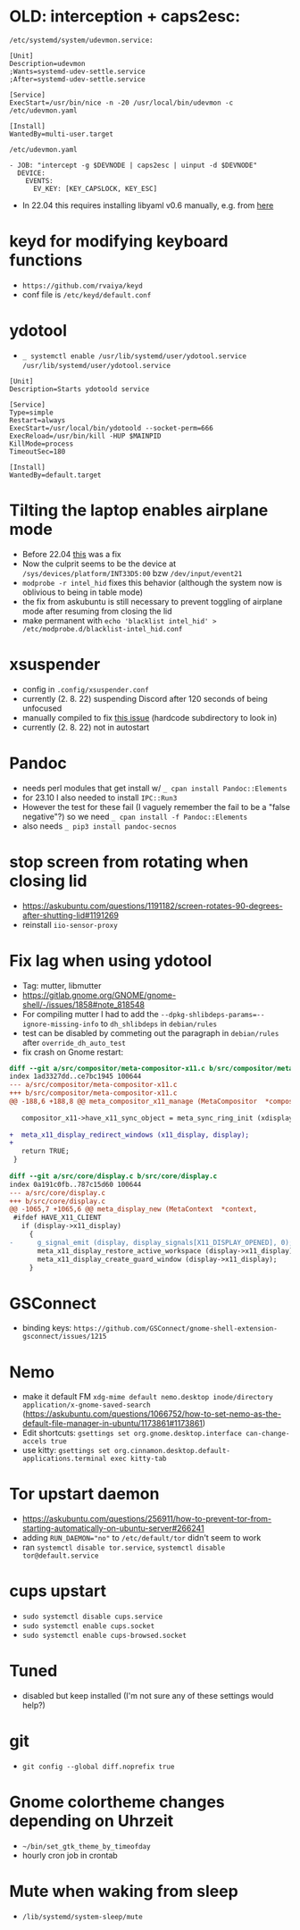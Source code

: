 # OLD: interception + caps2esc:
`/etc/systemd/system/udevmon.service:`
```
[Unit]
Description=udevmon
;Wants=systemd-udev-settle.service
;After=systemd-udev-settle.service

[Service]
ExecStart=/usr/bin/nice -n -20 /usr/local/bin/udevmon -c /etc/udevmon.yaml

[Install]
WantedBy=multi-user.target
```

`/etc/udevmon.yaml`
```
- JOB: "intercept -g $DEVNODE | caps2esc | uinput -d $DEVNODE"
  DEVICE:
    EVENTS:
      EV_KEY: [KEY_CAPSLOCK, KEY_ESC]
```

- In 22.04 this requires installing libyaml v0.6 manually, e.g. from [here](http://ftp.de.debian.org/debian/pool/main/y/yaml-cpp/libyaml-cpp0.6_0.6.3-9_amd64.deb)

# keyd for modifying keyboard functions
- `https://github.com/rvaiya/keyd`
- conf file is `/etc/keyd/default.conf`
 

# ydotool
- `_ systemctl enable /usr/lib/systemd/user/ydotool.service`
`/usr/lib/systemd/user/ydotool.service`
```
[Unit]
Description=Starts ydotoold service

[Service]
Type=simple
Restart=always
ExecStart=/usr/local/bin/ydotoold --socket-perm=666
ExecReload=/usr/bin/kill -HUP $MAINPID
KillMode=process
TimeoutSec=180

[Install]
WantedBy=default.target
```


# Tilting the laptop enables airplane mode
- Before 22.04 [this](https://askubuntu.com/questions/965595/why-does-airplane-mode-keep-toggling-on-my-hp-laptop-in-ubuntu-18-04/965596#965596) was a fix
- Now the culprit seems to be the device at `/sys/devices/platform/INT33D5:00` bzw `/dev/input/event21`
- `modprobe -r intel_hid` fixes this behavior (although the system now is oblivious to being in table mode)
- the fix from askubuntu is still necessary to prevent toggling of airplane mode after resuming from closing the lid
- make permanent with `echo 'blacklist intel_hid' > /etc/modprobe.d/blacklist-intel_hid.conf`

# xsuspender
- config in `.config/xsuspender.conf`
- currently (2. 8. 22) suspending Discord after 120 seconds of being unfocused
- manually compiled to fix [this issue](https://github.com/kernc/xsuspender/issues/38) (hardcode subdirectory to look in)
- currently (2. 8. 22) not in autostart

# Pandoc
- needs perl modules that get install w/ `_ cpan install Pandoc::Elements`
- for 23.10 I also needed to install `IPC::Run3`
- However the test for these fail (I vaguely remember the fail to be a "false negative"?) so we need `_ cpan install -f Pandoc::Elements`
- also needs `_ pip3 install pandoc-secnos`

# stop screen from rotating when closing lid
- https://askubuntu.com/questions/1191182/screen-rotates-90-degrees-after-shutting-lid#1191269
- reinstall `iio-sensor-proxy`

# Fix lag when using ydotool
- Tag: mutter, libmutter
- https://gitlab.gnome.org/GNOME/gnome-shell/-/issues/1858#note_818548
- For compiling mutter I had to add the `--dpkg-shlibdeps-params=--ignore-missing-info` to `dh_shlibdeps` in `debian/rules`
- test can be disabled by commeting out the paragraph in `debian/rules` after `override_dh_auto_test`
- fix crash on Gnome restart:
```diff
diff --git a/src/compositor/meta-compositor-x11.c b/src/compositor/meta-compositor-x11.c
index 1ad3327dd..ce7bc1945 100644
--- a/src/compositor/meta-compositor-x11.c
+++ b/src/compositor/meta-compositor-x11.c
@@ -188,6 +188,8 @@ meta_compositor_x11_manage (MetaCompositor  *compositor,
 
   compositor_x11->have_x11_sync_object = meta_sync_ring_init (xdisplay);
 
+  meta_x11_display_redirect_windows (x11_display, display);
+
   return TRUE;
 }
 
diff --git a/src/core/display.c b/src/core/display.c
index 0a191c0fb..787c15d60 100644
--- a/src/core/display.c
+++ b/src/core/display.c
@@ -1065,7 +1065,6 @@ meta_display_new (MetaContext  *context,
 #ifdef HAVE_X11_CLIENT
   if (display->x11_display)
     {
-      g_signal_emit (display, display_signals[X11_DISPLAY_OPENED], 0);
       meta_x11_display_restore_active_workspace (display->x11_display);
       meta_x11_display_create_guard_window (display->x11_display);
     }
```

# GSConnect
- binding keys: `https://github.com/GSConnect/gnome-shell-extension-gsconnect/issues/1215`

# Nemo
- make it default FM `xdg-mime default nemo.desktop inode/directory application/x-gnome-saved-search` (https://askubuntu.com/questions/1066752/how-to-set-nemo-as-the-default-file-manager-in-ubuntu/1173861#1173861)
- Edit shortcuts: `gsettings set org.gnome.desktop.interface can-change-accels true`
- use kitty: `gsettings set org.cinnamon.desktop.default-applications.terminal exec kitty-tab`

# Tor upstart daemon
- https://askubuntu.com/questions/256911/how-to-prevent-tor-from-starting-automatically-on-ubuntu-server#266241
- adding `RUN_DAEMON="no"` to `/etc/default/tor` didn't seem to work
-  ran `systemctl disable tor.service`, `systemctl disable tor@default.service`

# cups upstart
- `sudo systemctl disable cups.service`
- `sudo systemctl enable cups.socket`
- `sudo systemctl enable cups-browsed.socket`

# Tuned
- disabled but keep installed (I'm not sure any of these settings would help?)

# git
- `git config --global diff.noprefix true`

# Gnome colortheme changes depending on Uhrzeit
- `~/bin/set_gtk_theme_by_timeofday`
- hourly cron job in crontab

# Mute when waking from sleep
- `/lib/systemd/system-sleep/mute`

